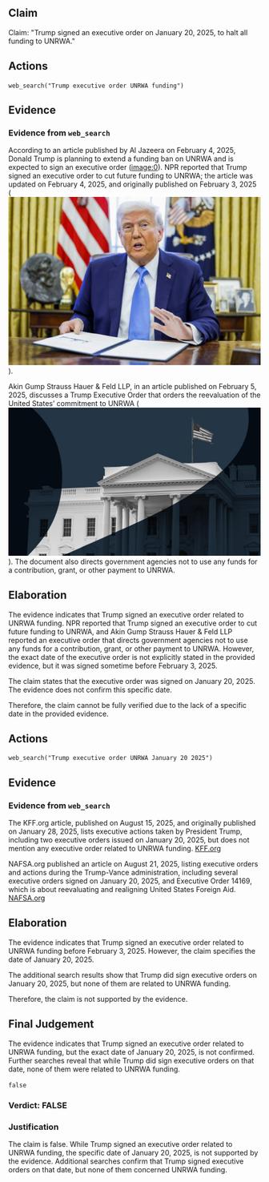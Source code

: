 ## Claim
Claim: "Trump signed an executive order on January 20, 2025, to halt all funding to UNRWA."

## Actions
```
web_search("Trump executive order UNRWA funding")
```

## Evidence
### Evidence from `web_search`
According to an article published by Al Jazeera on February 4, 2025, Donald Trump is planning to extend a funding ban on UNRWA and is expected to sign an executive order (<image:0>). NPR reported that Trump signed an executive order to cut future funding to UNRWA; the article was updated on February 4, 2025, and originally published on February 3, 2025 (![image 3720](media/2025-08-23_00-35-1755909301-490503.jpg)).

Akin Gump Strauss Hauer & Feld LLP, in an article published on February 5, 2025, discusses a Trump Executive Order that orders the reevaluation of the United States’ commitment to UNRWA (![image 3709](media/2025-08-23_00-34-1755909288-981428.jpg)). The document also directs government agencies not to use any funds for a contribution, grant, or other payment to UNRWA.


## Elaboration
The evidence indicates that Trump signed an executive order related to UNRWA funding. NPR reported that Trump signed an executive order to cut future funding to UNRWA, and Akin Gump Strauss Hauer & Feld LLP reported an executive order that directs government agencies not to use any funds for a contribution, grant, or other payment to UNRWA. However, the exact date of the executive order is not explicitly stated in the provided evidence, but it was signed sometime before February 3, 2025.

The claim states that the executive order was signed on January 20, 2025. The evidence does not confirm this specific date.

Therefore, the claim cannot be fully verified due to the lack of a specific date in the provided evidence.


## Actions
```
web_search("Trump executive order UNRWA January 20 2025")
```

## Evidence
### Evidence from `web_search`
The KFF.org article, published on August 15, 2025, and originally published on January 28, 2025, lists executive actions taken by President Trump, including two executive orders issued on January 20, 2025, but does not mention any executive order related to UNRWA funding. [KFF.org](https://www.kff.org/global-health-policy/overview-of-president-trumps-executive-actions-on-global-health/)

NAFSA.org published an article on August 21, 2025, listing executive orders and actions during the Trump-Vance administration, including several executive orders signed on January 20, 2025, and Executive Order 14169, which is about reevaluating and realigning United States Foreign Aid. [NAFSA.org](https://www.nafsa.org/executive-and-regulatory-actions-trump2admin)


## Elaboration
The evidence indicates that Trump signed an executive order related to UNRWA funding before February 3, 2025. However, the claim specifies the date of January 20, 2025.

The additional search results show that Trump did sign executive orders on January 20, 2025, but none of them are related to UNRWA funding.

Therefore, the claim is not supported by the evidence.


## Final Judgement
The evidence indicates that Trump signed an executive order related to UNRWA funding, but the exact date of January 20, 2025, is not confirmed. Further searches reveal that while Trump did sign executive orders on that date, none of them were related to UNRWA funding.

`false`

### Verdict: FALSE

### Justification
The claim is false. While Trump signed an executive order related to UNRWA funding, the specific date of January 20, 2025, is not supported by the evidence. Additional searches confirm that Trump signed executive orders on that date, but none of them concerned UNRWA funding.
